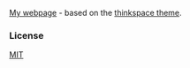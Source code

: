 [My webpage](https://eshikafe.github.io/) - based on the [thinkspace theme](https://github.com/heiswayi/thinkspace).

### License

[MIT](LICENSE.md)
